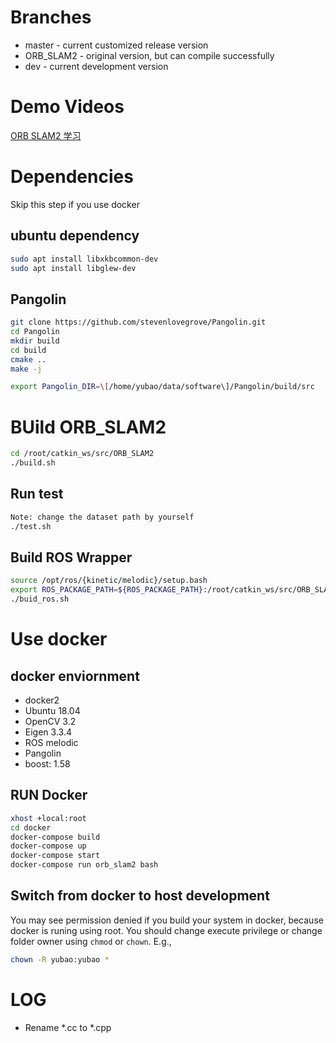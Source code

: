 # Branches

-   master - current customized release version
-   ORB_SLAM2 - original version, but can compile successfully
-   dev - current development version

# Demo Videos

[ORB SLAM2 学习](https://www.bilibili.com/video/BV15J4116768/)

# Dependencies

Skip this step if you use docker

## ubuntu dependency

```sh
sudo apt install libxkbcommon-dev
sudo apt install libglew-dev
```

## Pangolin

```sh
git clone https://github.com/stevenlovegrove/Pangolin.git
cd Pangolin
mkdir build
cd build
cmake ..
make -j

export Pangolin_DIR=\[/home/yubao/data/software\]/Pangolin/build/src
```

# BUild ORB_SLAM2

```sh
cd /root/catkin_ws/src/ORB_SLAM2
./build.sh
```

## Run test

```sh
Note: change the dataset path by yourself
./test.sh
```

## Build ROS Wrapper

```sh
source /opt/ros/{kinetic/melodic}/setup.bash
export ROS_PACKAGE_PATH=${ROS_PACKAGE_PATH}:/root/catkin_ws/src/ORB_SLAM2/Examples/ROS
./buid_ros.sh
```

# Use docker

## docker enviornment

-   docker2
-   Ubuntu 18.04
-   OpenCV 3.2
-   Eigen 3.3.4
-   ROS melodic
-   Pangolin
-   boost: 1.58

## RUN Docker

```sh
xhost +local:root
cd docker
docker-compose build
docker-compose up
docker-compose start
docker-compose run orb_slam2 bash
```

## Switch from docker to host development

You may see permission denied if you build your system in docker, because docker is runing using root. You should change execute privilege or change folder owner using `chmod` or `chown`.
E.g.,

```sh
chown -R yubao:yubao *
```

# LOG
- Rename *.cc to *.cpp

